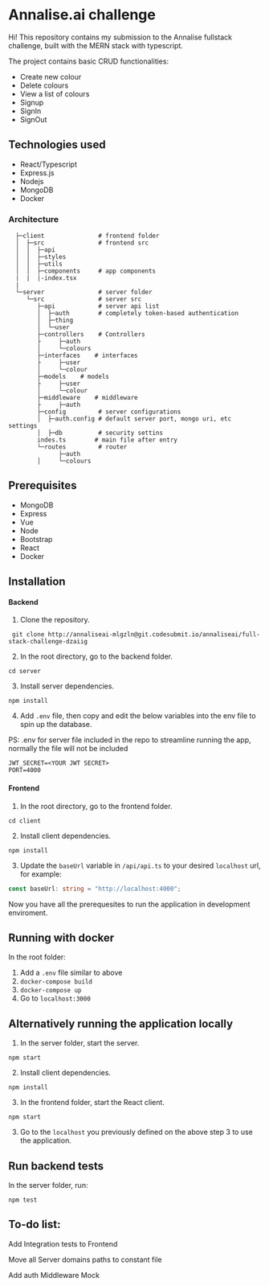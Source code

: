 # Annalise.ai challenge

Hi! This repository contains my submission to the Annalise fullstack challenge, built with the MERN stack with typescript.  

The project contains basic CRUD functionalities:
-   Create new colour
-   Delete colours
-   View a list of colours
-   Signup
-   SignIn
-   SignOut

## Technologies used
- React/Typescript
- Express.js
- Nodejs
- MongoDB
- Docker

### Architecture

      ├─client               # frontend folder
      │  ├─src               # frontend src
      │  │  ├─api
      │  │  ├─styles
      │  │  ├─utils
      │  │  ├─components     # app components
      |  |  |-index.tsx
      |
      └─server               # server folder
         └─src               # server src
            ├─api            # server api list
            │  ├─auth        # completely token-based authentication
            │  ├─thing
            │  └─user
            ├─controllers    # Controllers
            ├     ├─auth
            │     └─colours
            ├─interfaces    # interfaces
            ├     ├─user
            │     └─colour
            ├─models    # models
            ├     ├─user
            │     └─colour
            ├─middleware    # middleware
            ├     ├─auth
            ├─config         # server configurations
            │  ├─auth.config # default server port, mongo uri, etc settings
            │  ├─db          # security settins
            indes.ts        # main file after entry
            └─routes         # router
                  ├─auth
            │     └─colours


      

## Prerequisites

- MongoDB
- Express 
- Vue
- Node
- Bootstrap
- React
- Docker

## Installation

#### Backend

1. Clone the repository.

```
 git clone http://annaliseai-mlgzln@git.codesubmit.io/annaliseai/full-stack-challenge-dzaiig
```

2. In the root directory, go to the backend folder.

```
cd server
```

3. Install server dependencies.

```
npm install
```

4. Add `.env` file, then copy and edit the below variables into the env file to spin up the database.

PS: .env for server file included in the repo to streamline running the app, normally the file will not be included

```
JWT_SECRET=<YOUR JWT SECRET>
PORT=4000
```

#### Frontend

1. In the root directory, go to the frontend folder.

```
cd client
```

2. Install client dependencies.

```
npm install
```

3. Update the `baseUrl` variable in `/api/api.ts` to your desired `localhost` url, for example:

```typescript
const baseUrl: string = "http://localhost:4000";
```

Now you have all the prerequesites to run the application in development enviroment.


## Running with docker
In the root folder:
1. Add a ```.env``` file similar to above
2. ```docker-compose build```
3. ```docker-compose up```
4. Go to ```localhost:3000```

## Alternatively running the application locally

1. In the server folder, start the server.

```
npm start
```
2. Install client dependencies.

```
npm install
```

3. In the frontend folder, start the React client.

```
npm start
```

3. Go to the `localhost` you previously defined on the above step 3 to use the application.
## Run backend tests

In the server folder, run:

```
npm test
```
## To-do list:

Add Integration tests to Frontend

Move all Server domains paths to constant file


Add auth Middleware Mock

